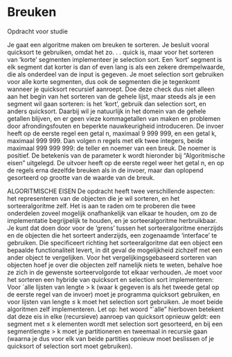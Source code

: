 # Breuken
Opdracht voor studie


Je gaat een algoritme maken om breuken te sorteren. Je besluit vooral
quicksort te gebruiken, omdat het zo. . . quick is, maar voor het sorteren van ‘korte’ segmenten
implementeer je selection sort.
Een ‘kort’ segment is elk segment dat korter is dan of even lang is als een zekere drempelwaarde,
die als onderdeel van de input is gegeven. Je moet selection sort gebruiken voor alle korte
segmenten, dus ook de segmenten die je tegenkomt wanneer je quicksort recursief aanroept.
Doe deze check dus niet alleen aan het begin van het sorteren van de gehele lijst, maar steeds
als je een segment wil gaan sorteren: is het ‘kort’, gebruik dan selection sort, en anders
quicksort.
Daarbij wil je natuurlijk in het domein van de gehele getallen blijven, en er geen vieze kommagetallen van maken 
en problemen door afrondingsfouten en beperkte nauwkeurigheid introduceren.
De invoer heeft op de eerste regel een getal n, maximaal 9 999 999, en een getal k, maximaal
999 999. Dan volgen n regels met elk twee integers, beide maximaal 999 999 999: de teller
en noemer van een breuk. De noemer is positief. De betekenis van de parameter k wordt
hieronder bij “Algoritmische eisen” uitgelegd.
De uitvoer heeft op de eerste regel weer het getal n, en op de regels erna dezelfde breuken
als in de invoer, maar dan oplopend gesorteerd op grootte van de waarde van de breuk.

ALGORITMISCHE EISEN
De opdracht heeft twee verschillende aspecten: het representeren van de objecten die je
wil sorteren, en het sorteeralgoritme zelf. Het is aan te raden om te proberen die twee
onderdelen zoveel mogelijk onafhankelijk van elkaar te houden, om zo de implementatie
begrijpelijk te houden, en je sorteeralgoritme herbruikbaar. Je kunt dat doen door voor de
‘grens’ tussen het sorteeralgoritme enerzijds en de objecten die het sorteert anderzijds, een
zogenaamde ‘interface’ te gebruiken. Die specificeert richting het sorteeralgoritme dat een
object een bepaalde functionaliteit levert, in dit geval de mogelijkheid zichzelf met een ander
object te vergelijken. Voor het vergelijkingsgebaseerd sorteren van objecten hoef je over die
objecten zelf namelijk niets te weten, behalve hoe ze zich in de gewenste sorteervolgorde tot
elkaar verhouden.
Je moet voor het sorteren een hybride van quicksort en selection sort implementeren: Voor ´alle
lijsten van lengte > k (waar k gegeven is als het tweede getal op de eerste regel van de invoer)
moet je programma quicksort gebruiken, en voor lijsten van lengte ≤ k moet het selection sort
gebruiken. Je moet beide algoritmen zelf implementeren. Let op: het woord “´alle” hierboven
betekent dat deze eis in elke (recursieve) aanroep van quicksort opnieuw geldt: een segment
met ≤ k elementen wordt met selection sort gesorteerd, en bij een segmentlengte > k moet je
partitioneren en tweemaal in recursie gaan (waarna je dus voor elk van beide partities opnieuw
moet beslissen of je quicksort of selection sort moet gebruiken).
